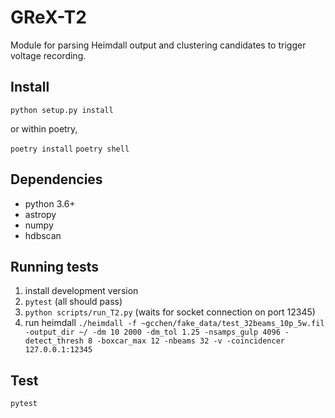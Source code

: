 # GReX-T2

Module for parsing Heimdall output and clustering candidates to trigger voltage recording.

## Install

`python setup.py install`

or within poetry,

`poetry install`
`poetry shell`

## Dependencies
- python 3.6+
- astropy
- numpy
- hdbscan

## Running tests

1. install development version
2. `pytest` (all should pass)
3. `python scripts/run_T2.py` (waits for socket connection on port 12345)
4. run heimdall
`./heimdall -f ~gcchen/fake_data/test_32beams_10p_5w.fil -output_dir ~/ -dm 10 2000 -dm_tol 1.25 -nsamps_gulp 4096 -detect_thresh 8 -boxcar_max 12 -nbeams 32 -v -coincidencer 127.0.0.1:12345`

## Test
`pytest`
